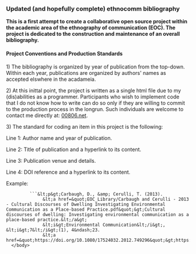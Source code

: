 <!DOCTYPE html>
<html>
   <head>
      <h3>Updated (and hopefully complete) ethnocomm bibliography</h3>
      <p><b>This is a first attempt to create a collaborative open source project within the academic area of the ethnography of communication (EOC). The project is dedicated to the construction and maintenance of an overall bibliography.</b></p>
   </head>
	
   <body>
        <h4>Project Conventions and Production Standards</h2>
            <p>1) The bibliography is organized by year of publication from the top-down. Within each year, publications are organized by authors' names as accepted elswhere in the acadameia.</p>
            <p>2) At this inittal point, the project is written as a single html file due to my (dis)abilities as a programmer. Participants who wish to implement code that I do not know how to write can do so only if they are willing to commit to the production process in the longrun. Such              
                      individuals are welcome to contact me directly at: <a href="https://00806.net/?page_id=7">00806.net</a>.</p>       
            <p>3) The standard for coding an item in this project is the following:</p>
            <p>Line 1: Author name and year of publication.</p>
            <p>Line 2: Title of publication and a hyperlink to its content.</p>
            <p>Line 3: Publication venue and details.</p>
            <p>Line 4: DOI reference and a hyperlink to its content.</p>
            <p>Example:</p>
            
             ```&lt;p&gt;Carbaugh, D., &amp; Cerulli, T. (2013).
                  &lt;a href=&quot;EOC_Library/Carbaugh and Cerulli - 2013 - Cultural Discourses of Dwelling Investigating Environmental Communication as a Place-based Practice.pdf&quot;&gt;Cultural discourses of dwelling: Investigating environmental communication as a place-based practice.&lt;/a&gt;
                  &lt;i&gt;Environmental Communication&lt;/i&gt;, &lt;i&gt;7&lt;/i&gt;(1), 4&ndash;23. 
   		          &lt;a href=&quot;https://doi.org/10.1080/17524032.2012.749296&quot;&gt;https://doi.org/10.1080/17524032.2012.749296&lt;/a&gt;&lt;p&gt;```       
      </body> 
 
 </html>
